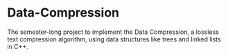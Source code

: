 # Data-Compression
The semester-long project to implement the Data Compression, a lossless text compression algorithm, using data structures like trees and linked lists in C++. 
